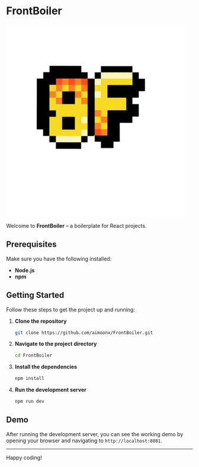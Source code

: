 
# FrontBoiler

![FrontBoiler Logo](./assets/images/md/fb.png)

Welcome to **FrontBoiler** – a boilerplate for React projects.

## Prerequisites

Make sure you have the following installed:

- **Node.js**
- **npm**

## Getting Started

Follow these steps to get the project up and running:

1. **Clone the repository**

    ```bash
    git clone https://github.com/aimoonx/FrontBoiler.git
    ```

2. **Navigate to the project directory**

    ```bash
    cd FrontBoiler
    ```

3. **Install the dependencies**

    ```bash
    npm install
    ```

4. **Run the development server**

    ```bash
    npm run dev
    ```

## Demo

After running the development server, you can see the working demo by opening your browser and navigating to `http://localhost:8081`.

---

Happy coding!
